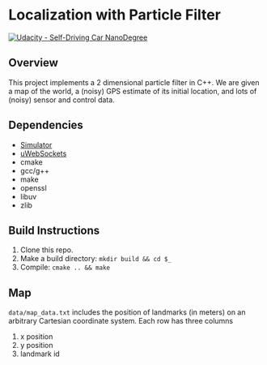 # Localization with Particle Filter

[![Udacity - Self-Driving Car NanoDegree](https://s3.amazonaws.com/udacity-sdc/github/shield-carnd.svg)](http://www.udacity.com/drive)

<!-- <img src="images/output.gif" width="480" alt="Output" /> -->

## Overview

This project implements a 2 dimensional particle filter in C++. We are given a map of the world, a (noisy) GPS estimate of its initial location, and lots of (noisy) sensor and control data.

## Dependencies
* [Simulator](https://github.com/udacity/self-driving-car-sim/releases)
* [uWebSockets](https://github.com/uWebSockets/uWebSockets)
* cmake
* gcc/g++
* make
* openssl
* libuv
* zlib

## Build Instructions
1. Clone this repo.
2. Make a build directory: `mkdir build && cd $_`
3. Compile: `cmake .. && make`

## Map

`data/map_data.txt` includes the position of landmarks (in meters) on an arbitrary Cartesian coordinate system. Each row has three columns

1. x position
2. y position
3. landmark id


